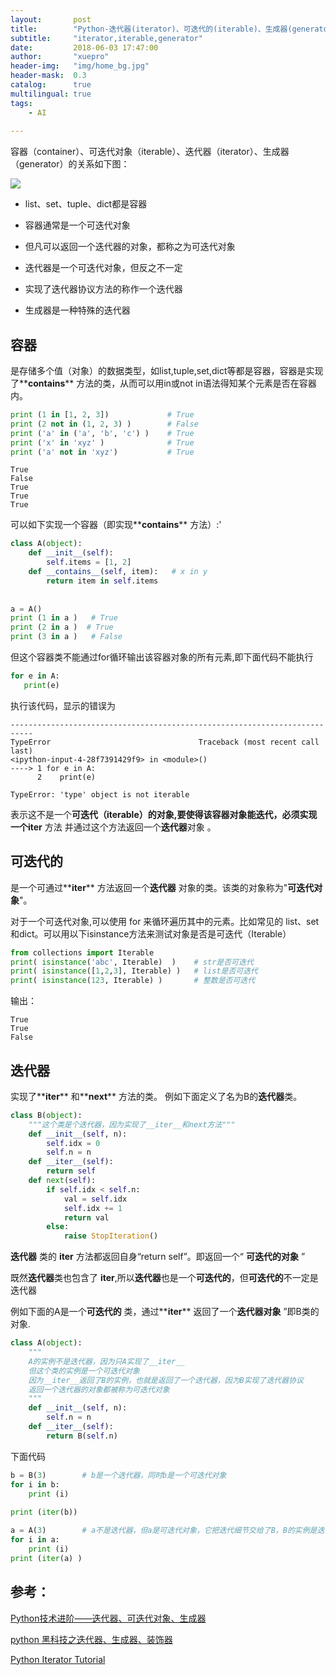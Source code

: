 ```yaml
---
layout:       post
title:        "Python-迭代器(iterator)、可迭代的(iterable)、生成器(generator)"
subtitle:     "iterator,iterable,generator"
date:         2018-06-03 17:47:00
author:       "xuepro"
header-img:   "img/home_bg.jpg"
header-mask:  0.3
catalog:      true
multilingual: true
tags:
    - AI
    
---
```


容器（container）、可迭代对象（iterable）、迭代器（iterator）、生成器（generator）的关系如下图：

![](http://kaito-blog.qiniudn.com/relationships.png?imageMogr2/thumbnail/!70p)

- list、set、tuple、dict都是容器
- 容器通常是一个可迭代对象
- 但凡可以返回一个迭代器的对象，都称之为可迭代对象
- 迭代器是一个可迭代对象，但反之不一定

- 实现了迭代器协议方法的称作一个迭代器
- 生成器是一种特殊的迭代器

## 容器

是存储多个值（对象）的数据类型，如list,tuple,set,dict等都是容器，容器是实现了**__contains__** 方法的类，从而可以用in或not in语法得知某个元素是否在容器内。

```python
print (1 in [1, 2, 3])             # True
print (2 not in (1, 2, 3) )        # False
print ('a' in ('a', 'b', 'c') )    # True
print ('x' in 'xyz' )              # True
print ('a' not in 'xyz')           # True
```
```
True
False
True
True
True
```
可以如下实现一个容器（即实现**__contains__** 方法）:'
```python
class A(object):
    def __init__(self):
        self.items = [1, 2]
    def __contains__(self, item):   # x in y
        return item in self.items
    
    
a = A()
print (1 in a )   # True
print (2 in a )  # True
print (3 in a )   # False
```
但这个容器类不能通过for循环输出该容器对象的所有元素,即下面代码不能执行
```python
for e in A:
   print(e)
```
执行该代码，显示的错误为
```
---------------------------------------------------------------------------
TypeError                                 Traceback (most recent call last)
<ipython-input-4-28f7391429f9> in <module>()
----> 1 for e in A:
      2    print(e)

TypeError: 'type' object is not iterable
```
表示这不是一个**可迭代（iterable）**的对象,要使得该容器对象能迭代，必须实现一个**__iter__** 方法 并通过这个方法返回一个**迭代器**对象 。

## 可迭代的

是一个可通过**__iter__** 方法返回一个**迭代器** 对象的类。该类的对象称为"**可迭代对象**"。

对于一个可迭代对象,可以使用 for 来循环遍历其中的元素。比如常见的 list、set和dict。可以用以下isinstance方法来测试对象是否是可迭代（Iterable）

```python
from collections import Iterable
print( isinstance('abc', Iterable)  )    # str是否可迭代
print( isinstance([1,2,3], Iterable) )   # list是否可迭代
print( isinstance(123, Iterable) )       # 整数是否可迭代
```
输出：
```
True
True
False
```

## 迭代器

实现了**__iter__** 和**__next__** 方法的类。 例如下面定义了名为B的**迭代器**类。
```python
class B(object):
    """这个类是个迭代器，因为实现了__iter__和next方法"""
    def __init__(self, n):
        self.idx = 0
        self.n = n
    def __iter__(self):
        return self
    def next(self):
        if self.idx < self.n:
            val = self.idx
            self.idx += 1
            return val
        else:
            raise StopIteration()
```
**迭代器** 类的 **__iter__**  方法都返回自身“return self”。即返回一个“ **可迭代的对象** ”

既然**迭代器**类也包含了 **__iter__**,所以**迭代器**也是一个**可迭代的**，但**可迭代的**不一定是迭代器

例如下面的A是一个**可迭代的** 类，通过**__iter__** 返回了一个**迭代器对象** ”即B类的对象.

```python
class A(object):
    """
    A的实例不是迭代器，因为只A实现了__iter__
    但这个类的实例是一个可迭代对象
    因为__iter__返回了B的实例，也就是返回了一个迭代器，因为B实现了迭代器协议
    返回一个迭代器的对象都被称为可迭代对象
    """
    def __init__(self, n):
        self.n = n
    def __iter__(self):
        return B(self.n)
```
下面代码
```python
b = B(3)        # b是一个迭代器，同时b是一个可迭代对象
for i in b:
    print (i)
    
print (iter(b))  

a = A(3)        # a不是迭代器，但a是可迭代对象，它把迭代细节交给了B，B的实例是迭代器
for i in a:
    print (i)
print (iter(a) )  
```


## 参考：


[Python技术进阶——迭代器、可迭代对象、生成器](http://kaito-kidd.com/2018/04/18/python-advance-iterator-generator/)

[python 黑科技之迭代器、生成器、装饰器](https://www.jianshu.com/p/efaa19594cf4) 

[Python Iterator Tutorial](https://www.datacamp.com/community/tutorials/python-iterator-tutorial)
